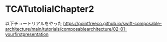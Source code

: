 # TCATutolialChapter2
以下チュートリアルをやった
https://pointfreeco.github.io/swift-composable-architecture/main/tutorials/composablearchitecture/02-01-yourfirstpresentation
